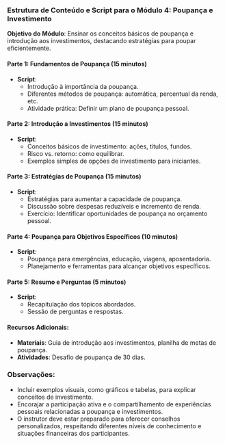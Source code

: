 ### Estrutura de Conteúdo e Script para o Módulo 4: Poupança e Investimento

**Objetivo do Módulo**: Ensinar os conceitos básicos de poupança e introdução aos investimentos, destacando estratégias para poupar eficientemente.

#### Parte 1: Fundamentos de Poupança (15 minutos)
- **Script**: 
  - Introdução à importância da poupança.
  - Diferentes métodos de poupança: automática, percentual da renda, etc.
  - Atividade prática: Definir um plano de poupança pessoal.

#### Parte 2: Introdução a Investimentos (15 minutos)
- **Script**:
  - Conceitos básicos de investimento: ações, títulos, fundos.
  - Risco vs. retorno: como equilibrar.
  - Exemplos simples de opções de investimento para iniciantes.

#### Parte 3: Estratégias de Poupança (15 minutos)
- **Script**:
  - Estratégias para aumentar a capacidade de poupança.
  - Discussão sobre despesas reduzíveis e incremento de renda.
  - Exercício: Identificar oportunidades de poupança no orçamento pessoal.

#### Parte 4: Poupança para Objetivos Específicos (10 minutos)
- **Script**:
  - Poupança para emergências, educação, viagens, aposentadoria.
  - Planejamento e ferramentas para alcançar objetivos específicos.

#### Parte 5: Resumo e Perguntas (5 minutos)
- **Script**:
  - Recapitulação dos tópicos abordados.
  - Sessão de perguntas e respostas.

#### Recursos Adicionais:
- **Materiais**: Guia de introdução aos investimentos, planilha de metas de poupança.
- **Atividades**: Desafio de poupança de 30 dias.

### Observações:
- Incluir exemplos visuais, como gráficos e tabelas, para explicar conceitos de investimento.
- Encorajar a participação ativa e o compartilhamento de experiências pessoais relacionadas a poupança e investimentos.
- O instrutor deve estar preparado para oferecer conselhos personalizados, respeitando diferentes níveis de conhecimento e situações financeiras dos participantes.